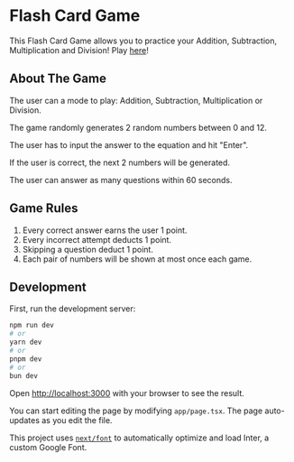 # Flash Card Game

This Flash Card Game allows you to practice your Addition, Subtraction, Multiplication and Division! Play [here](www.flashcardgame.stuartlong.org/)!

## About The Game

The user can a mode to play: Addition, Subtraction, Multiplication or Division.

The game randomly generates 2 random numbers between 0 and 12.

The user has to input the answer to the equation and hit "Enter".

If the user is correct, the next 2 numbers will be generated.

The user can answer as many questions within 60 seconds.

## Game Rules

1. Every correct answer earns the user 1 point.
2. Every incorrect attempt deducts 1 point.
3. Skipping a question deduct 1 point.
4. Each pair of numbers will be shown at most once each game.

## Development

First, run the development server:

```bash
npm run dev
# or
yarn dev
# or
pnpm dev
# or
bun dev
```

Open [http://localhost:3000](http://localhost:3000) with your browser to see the result.

You can start editing the page by modifying `app/page.tsx`. The page auto-updates as you edit the file.

This project uses [`next/font`](https://nextjs.org/docs/basic-features/font-optimization) to automatically optimize and load Inter, a custom Google Font.
